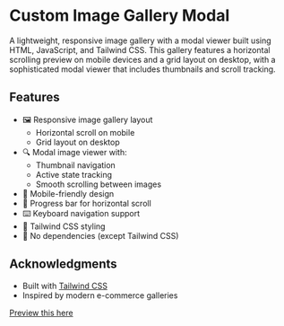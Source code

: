 # Custom Image Gallery Modal

A lightweight, responsive image gallery with a modal viewer built using HTML, JavaScript, and Tailwind CSS. This gallery features a horizontal scrolling preview on mobile devices and a grid layout on desktop, with a sophisticated modal viewer that includes thumbnails and scroll tracking.

## Features

- 🖼️ Responsive image gallery layout
  - Horizontal scroll on mobile
  - Grid layout on desktop
- 🔍 Modal image viewer with:
  - Thumbnail navigation
  - Active state tracking
  - Smooth scrolling between images
- 📱 Mobile-friendly design
- 🎯 Progress bar for horizontal scroll
- ⌨️ Keyboard navigation support
- 🎨 Tailwind CSS styling
- 🚀 No dependencies (except Tailwind CSS)

## Acknowledgments

- Built with [Tailwind CSS](https://tailwindcss.com/)
- Inspired by modern e-commerce galleries

[Preview this here](https://phpstack-1231093-4924533.cloudwaysapps.com/tailwindProductImageGallery/)